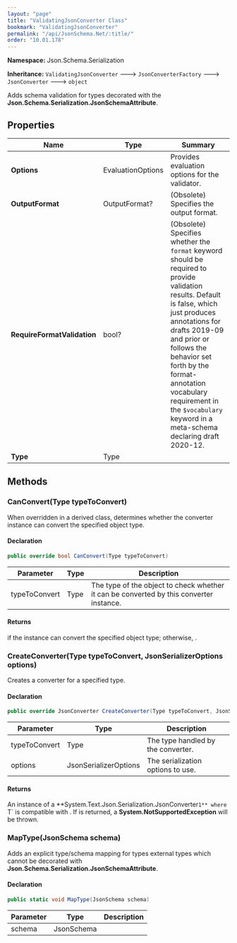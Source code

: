 ```yaml
---
layout: "page"
title: "ValidatingJsonConverter Class"
bookmark: "ValidatingJsonConverter"
permalink: "/api/JsonSchema.Net/:title/"
order: "10.01.178"
---
```

**Namespace:** Json.Schema.Serialization

**Inheritance:**
`ValidatingJsonConverter`
 🡒 
`JsonConverterFactory`
 🡒 
`JsonConverter`
 🡒 
`object`

Adds schema validation for types decorated with the **Json.Schema.Serialization.JsonSchemaAttribute**.

## Properties

| Name | Type | Summary |
|---|---|---|
| **Options** | EvaluationOptions | Provides evaluation options for the validator. |
| **OutputFormat** | OutputFormat? | (Obsolete) Specifies the output format. |
| **RequireFormatValidation** | bool? | (Obsolete) Specifies whether the `format` keyword should be required to provide validation results.  Default is false, which just produces annotations for drafts 2019-09 and prior or follows the behavior set forth by the format-annotation vocabulary requirement in the `$vocabulary` keyword in a meta-schema declaring draft 2020-12. |
| **Type** | Type |  |

## Methods

### CanConvert(Type typeToConvert)

When overridden in a derived class, determines whether the converter instance can convert the specified object type.

#### Declaration

```c#
public override bool CanConvert(Type typeToConvert)
```

| Parameter | Type | Description |
|---|---|---|
| typeToConvert | Type | The type of the object to check whether it can be converted by this converter instance. |


#### Returns

<see langword="true" /> if the instance can convert the specified object type; otherwise, <see langword="false" />.

### CreateConverter(Type typeToConvert, JsonSerializerOptions options)

Creates a converter for a specified type.

#### Declaration

```c#
public override JsonConverter CreateConverter(Type typeToConvert, JsonSerializerOptions options)
```

| Parameter | Type | Description |
|---|---|---|
| typeToConvert | Type | The type handled by the converter. |
| options | JsonSerializerOptions | The serialization options to use. |


#### Returns

An instance of a **System.Text.Json.Serialization.JsonConverter`1** where `T` is compatible with <paramref name="typeToConvert" />.
If <see langword="null" /> is returned, a **System.NotSupportedException** will be thrown.

### MapType(JsonSchema schema)

Adds an explicit type/schema mapping for types external types which cannot be decorated with **Json.Schema.Serialization.JsonSchemaAttribute**.

#### Declaration

```c#
public static void MapType(JsonSchema schema)
```

| Parameter | Type | Description |
|---|---|---|
| schema | JsonSchema |  |


